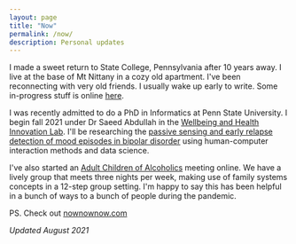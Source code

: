 ```yaml
---
layout: page
title: "Now"
permalink: /now/
description: Personal updates
---
```


I made a sweet return to State College, Pennsylvania after 10 years away. I live at the base of Mt Nittany in a cozy old apartment. I've been reconnecting with very old friends. I usually wake up early to write. Some in-progress stuff is online [here](https://publish.obsidian.md/brozena/).

I was recently admitted to do a PhD in Informatics at Penn State University. I begin fall 2021 under Dr Saeed Abdullah in the [Wellbeing and Health Innovation Lab](https://whilab.org/). I'll be researching the [passive sensing and early relapse detection of mood episodes in bipolar disorder](https://whilab.org/projects/bd-prediction.html) using human-computer interaction methods and data science.

I've also started an [Adult Children of Alcoholics](https://adultchildren.org) meeting online. We have a lively group that meets three nights per week, making use of family systems concepts in a 12-step group setting. I'm happy to say this has been helpful in a bunch of ways to a bunch of people during the pandemic. 

PS. Check out [nownownow.com](https://nownownow.com)

*Updated August 2021*
